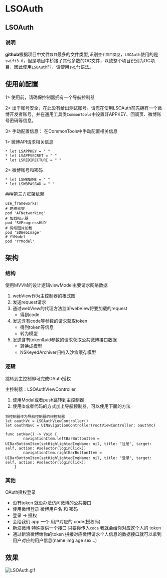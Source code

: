 # LSOAuth
## LSOAuth
### 说明
**github**根据项目中文件`数目`最多的文件类型,识别`整个项目类型`，`LSOAuth`使用的是`swift3.0`，但是项目中桥接了其他多数的OC文件，以致整个项目识别为OC项目，因此使用`LSOAuth`时，请使用`swift`语法。

## 使用前配置
1> 使用前，请确保控制器拥有一个导航控制器

2> 出于账号安全，在此没有给出测试账号。请您在使用LSOAuth前先拥有一个微博开发者账号，并在通用工具类`CommonTools`中设置好APPKEY、回调页、微博账号密码等信息。

3> 手动配置信息：
在CommonTools中手动配置相关信息

1> 微博API请求相关信息

```
* let LSAPPKEY = " "
* let LSAPPSECRET = " "
* let LSREDIRECTURI = " "
```

2> 微博账号和密码

```
* let LSWBNAME = " "
* let LSWBPASSWD = " "
```

###第三方框架依赖

```
use_frameworks!
# 网络框架
pod 'AFNetworking'
# 加载指示器
pod 'SVProgressHUD'
# 网络图片加载
pod 'SDWebImage'
# YYModel
pod 'YYModel'
```

## 架构
### 结构
使用MVVM的设计逻辑viewModel主要请求网络数据

1. webView作为主控制器的根式图
2. 发送request请求
3. 通过webView的代理方法监听webView将要加载的request
    - 得到code
4. 发送含有code等参数的请求获取token
    - 得到token等信息
    - 转为模型
5. 发送含有token&uid参数的请求获取公共微博接口数据
    - 转换成模型
    - NSKeyedArchiver归档入沙盒缓存模型
    
### 逻辑
跳转到主控制即可完成OAuth授权

主控制器：LSOAuthViewController

1. 使用Modal或者push跳转到主控制器
2. 使用ib或者代码的方式加上导航控制器，可以使用下面的方法

```
将控制器作为导航控制器的根控制器
let oauthVc = LSOAuthViewController()
let oauthNavC = UINavigationController(rootViewController: oauthVc)

func setNav() -> Void {
        navigationItem.leftBarButtonItem = UIBarButtonItem(setHighlightedImgName: nil, title: "注册", target: self, action: #selector(loginClick))
        navigationItem.rightBarButtonItem = UIBarButtonItem(setHighlightedImgName: nil, title: "登录", target: self, action: #selector(loginClick))
    }
```

### 其他
OAuth授权登录

- 没有token 就没办法访问微博的公共接口
- 使用微博登录  微博用户名 和 密码
- 登录 -> 授权
- 会给我们 app 一个 用户对应的 code(授权码)
- 新浪微博 特殊提供一个接口 只要你传入`code` 我就会给你对应这个人的 token
- 通过新浪微博给你的token 拼接对应微博请求个人信息的数据接口就可以拿到用户对应的用户信息(name img age sex...)

## 效果
![LSOAuth.gif](http://upload-images.jianshu.io/upload_images/2329629-00a3099048c22291.gif?imageMogr2/auto-orient/strip)